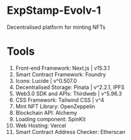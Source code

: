 # ExpStamp-Evolv-1

Decentralised platform for minting NFTs

# Tools

1. Front-end Framework: Next.js | v15.3.1
2. Smart Contract Framework: Foundry
3. Icons: Lucide | v^0.507.0
4. Decentralised Storage: Pinata | v^2.2.1, IPFS
5. Web3.0 SDK and APIs: Thirdweb | v^5.96.3
6. CSS Framework: Tailwind CSS | v^4
7. Mint NFT Library: OpenZeppelin
8. Blockchain API: Alchemy
9. Loading component: SpinKit
10. Web Hosting: Vercel
11. Smart Contract Address Checker: Etherscan
